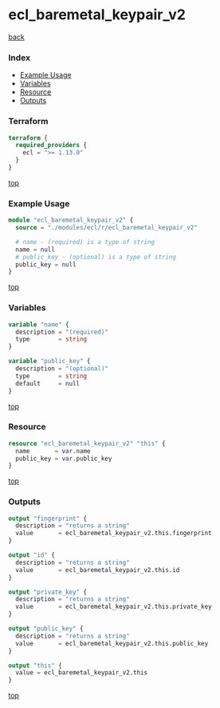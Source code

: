 # ecl_baremetal_keypair_v2

[back](../ecl.md)

### Index

- [Example Usage](#example-usage)
- [Variables](#variables)
- [Resource](#resource)
- [Outputs](#outputs)

### Terraform

```terraform
terraform {
  required_providers {
    ecl = ">= 1.13.0"
  }
}
```

[top](#index)

### Example Usage

```terraform
module "ecl_baremetal_keypair_v2" {
  source = "./modules/ecl/r/ecl_baremetal_keypair_v2"

  # name - (required) is a type of string
  name = null
  # public_key - (optional) is a type of string
  public_key = null
}
```

[top](#index)

### Variables

```terraform
variable "name" {
  description = "(required)"
  type        = string
}

variable "public_key" {
  description = "(optional)"
  type        = string
  default     = null
}
```

[top](#index)

### Resource

```terraform
resource "ecl_baremetal_keypair_v2" "this" {
  name       = var.name
  public_key = var.public_key
}
```

[top](#index)

### Outputs

```terraform
output "fingerprint" {
  description = "returns a string"
  value       = ecl_baremetal_keypair_v2.this.fingerprint
}

output "id" {
  description = "returns a string"
  value       = ecl_baremetal_keypair_v2.this.id
}

output "private_key" {
  description = "returns a string"
  value       = ecl_baremetal_keypair_v2.this.private_key
}

output "public_key" {
  description = "returns a string"
  value       = ecl_baremetal_keypair_v2.this.public_key
}

output "this" {
  value = ecl_baremetal_keypair_v2.this
}
```

[top](#index)